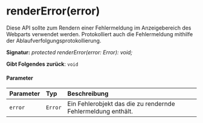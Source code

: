 # <a name="rendererrorerror"></a>renderError(error)




Diese API sollte zum Rendern einer Fehlermeldung im Anzeigebereich des Webparts verwendet werden. Protokolliert auch die Fehlermeldung mithilfe der Ablaufverfolgungsprotokollierung.

**Signatur:** _protected renderError(error: Error): void;_

**Gibt Folgendes zurück**: `void`





#### <a name="parameters"></a>Parameter


| Parameter    | Typ    | Beschreibung |
|:-------------|:---------------|:------------|
| `error`    | `Error` | Ein Fehlerobjekt das die zu rendernde Fehlermeldung enthält. |



